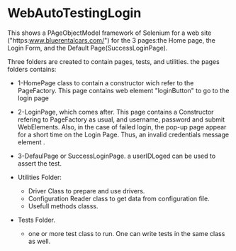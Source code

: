 # WebAutoTestingLogin

This shows a PAgeObjectModel framework of Selenium for a web site ("https:www.bluerentalcars.com/") for the 3 pages:the Home page, the Login Form, and the Default Page(SuccessLoginPage).

Three folders are created to contain pages, tests, and utilities. 
the pages folders contains:
  * 1-HomePage class to contain a constructor wich refer to the PageFactory.  This page contains web element "loginButton" to go to the login page
  * 2-LoginPage, which comes after. This page contains a Constructor refering to PageFactory as usual, and username, password and submit WebElements. Also, in the case of failed login, the pop-up page appear for a short time on the Login Page. Thus, an invalid credentials message element .
  * 3-DefaulPage or SuccessLoginPage. a userIDLoged can be used to assert the test. 

* Utilities Folder:
  * Driver Class to prepare and use drivers. 
  * Configuration Reader class to get data from configuration file.
  * Usefull methods classs. 


* Tests Folder. 
  * one or more  test class to run. One can write tests in the same class as well. 
